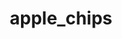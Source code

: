 ---
title: apple_chips
title_small: Яблочные чипсы
lang: "ru"
meta_description: "Яблочные чипсы-вкусный и полезный низкокалорийный продукт, который подходит и взрослым и детям."
categorie: dried_fruits

title_text: "Яблочные чипсы-вкусный и полезный низкокалорийный продукт, который подходит и взрослым и детям."

layout: products_in_ru
popular: "yes"

description: "<p>Яблочные чипсы-вкусный и полезный низкокалорийный продукт, который подходит и взрослым и детям. Тонко нарезанные и хорошо просушенные яблоки придают чипсам очень хрустящий и приятный вкус. Они заменяют печенье, конфеты и другие продукты для перекуса.</p>
<p>Это хрустящее лакомство содержит  большое количество витаминов, минеральных веществ, клетчатки и органических кислот. Так в составе содержится от 5до50мг.% хлорогеновой кислоты, которая способствует выведению из организма щавелевой кислоты ,что обуславливает нормальную деятельность печени. Клетчатка удерживает большое количество воды и двигаясь дальше по кишечнику и толстой кишке оказывает очищающее действие, поэтому так актуальна при запорах. В целом-яблочные чипсы способствуют нормализации желудочно-кишечного тракта и пищеварительной системы.</p>
<p>На производстве не используются вкусовые добавки, ароматизаторы, красители и другие химические вещества.</p>"
permalink: "/ru/products/dried_fruits/apple_chips" 
specifications: [
    {
        head_text: "Состав:",
        body_text: "100% натуральное яблоко",
    },
    {
        head_text: "Упаковка:",
        body_text: "Полиэтиленовый пакет",
    },
    {
        head_text: "Тип обработки:",
        body_text: "Сушеные",
    },
    {
        head_text: "Вид:",
        body_text: "Слайсы круглые",
    },
    {
        head_text: "Вес:",
        body_text: "25г; 50г; 100г",
    },
    {
        head_text: "Пищевая ценность в 100г продукта:",
        body_text: "Белки: 2,2г; углеводы: 63,3г;",
    },
    {
        head_text: "Энергетическая ценность в 100г продукта:",
        body_text: "262ккал (1113,5 кДж)",
    },
    {
        head_text: "Страна-производитель:",
        body_text: "Украина",
    },
    {
        head_text: "Срок хранения:",
        body_text: "12 месяцев",
    },
    {
        head_text: "Условия хранения:",
        body_text: "Температура 5-25ᵒС, относительная влажность воздуха не более 80%",
    },
    {
        head_text: "Нормативная документация:",
        body_text: "ТУ У 10.3-2427610970-001:2019",
    },
    {
        head_text: "Цена:",
        body_text: "Цена договорная",
    },
]
---